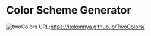 # Color Scheme Generator
![twoColors](https://user-images.githubusercontent.com/124262891/218005645-80836094-7364-46bf-ac96-5f7028d6673a.jpg)
URL:https://itokonnya.github.io/TwoColors/

